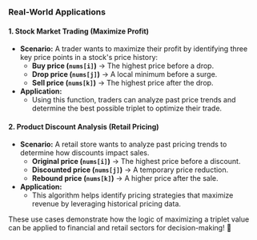 ### **Real-World Applications**

#### **1. Stock Market Trading (Maximize Profit)**
- **Scenario:** A trader wants to maximize their profit by identifying three key price points in a stock's price history:
  - **Buy price (`nums[i]`)** → The highest price before a drop.
  - **Drop price (`nums[j]`)** → A local minimum before a surge.
  - **Sell price (`nums[k]`)** → The highest price after the drop.
- **Application:**  
  - Using this function, traders can analyze past price trends and determine the best possible triplet to optimize their trade.

#### **2. Product Discount Analysis (Retail Pricing)**
- **Scenario:** A retail store wants to analyze past pricing trends to determine how discounts impact sales.
  - **Original price (`nums[i]`)** → The highest price before a discount.
  - **Discounted price (`nums[j]`)** → A temporary price reduction.
  - **Rebound price (`nums[k]`)** → A higher price after the sale.
- **Application:**  
  - This algorithm helps identify pricing strategies that maximize revenue by leveraging historical pricing data.

These use cases demonstrate how the logic of maximizing a triplet value can be applied to financial and retail sectors for decision-making! 🚀
